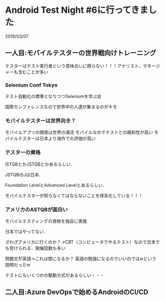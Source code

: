 # Android Test Night #6に行ってきました

<p class="date">2019/03/07</p>

## 一人目:モバイルテスターの世界戦向けトレーニング
テスターはテスト実行者という意味合いに限らない！！！アナリスト，マネージャーも含むことが多い

### Selenium Conf Tokyo
テスト自動化の標準となりつつSeleniumを学ぶ会

国際カンファレンスなので世界中の人達が集まるのがキモ

### モバイルテスターは世界向き？
モバイルアプリの開発は世界の潮流
モバイルなのでテストとの親和性が高い
モバイルテスターは日本より海外での評価が高い

### テスターの資格
ISTQBとかJSTQBとかあるらしい．

JSTQBのJは日本．

Foundation LevelとAdvanced Levelとあるらしい．

モバイルテスターが知らなくてはならないことを体系化している！！！

### アメリカのASTQBが面白い
モバイルテスティングの資格を独自に実施

日本ではやってない．

ざわざアメリカに行くのか？→CBT（コンピュータでやるテスト）なので日本でも受けられる．開催回数も多い

問題文が英語→これは壁になるか？
英語の勉強になるのでいいのではwという説明だったw

テストにもいくつかの駆動方式があるらしい・・・

## 二人目:Azure DevOpsで始めるAndroidのCI/CD
